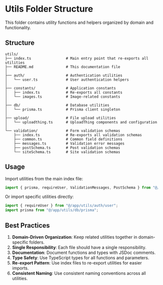 # Utils Folder Structure

This folder contains utility functions and helpers organized by domain and functionality.

## Structure

```
utils/
├── index.ts                # Main entry point that re-exports all utilities
├── README.md               # This documentation file
│
├── auth/                   # Authentication utilities
│   └── user.ts             # User authentication helpers
│
├── constants/              # Application constants
│   ├── index.ts            # Re-exports all constants
│   └── images.ts           # Image-related constants
│
├── db/                     # Database utilities
│   └── prisma.ts           # Prisma client singleton
│
├── upload/                 # File upload utilities
│   └── uploadthing.ts      # UploadThing components and configuration
│
└── validation/             # Form validation schemas
    ├── index.ts            # Re-exports all validation schemas
    ├── common.ts           # Common field definitions
    ├── messages.ts         # Validation error messages
    ├── postSchema.ts       # Post validation schemas
    └── siteSchema.ts       # Site validation schemas
```

## Usage

Import utilities from the main index file:

```typescript
import { prisma, requireUser, ValidationMessages, PostSchema } from "@/app/utils";
```

Or import specific utilities directly:

```typescript
import { requireUser } from "@/app/utils/auth/user";
import prisma from "@/app/utils/db/prisma";
```

## Best Practices

1. **Domain-Driven Organization**: Keep related utilities together in domain-specific folders.
2. **Single Responsibility**: Each file should have a single responsibility.
3. **Documentation**: Document functions and types with JSDoc comments.
4. **Type Safety**: Use TypeScript types for all functions and parameters.
5. **Re-export Pattern**: Use index files to re-export utilities for easier imports.
6. **Consistent Naming**: Use consistent naming conventions across all utilities. 